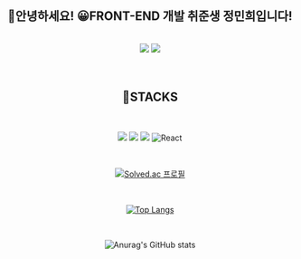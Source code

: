 
<div align=center>

 ## 🤖안녕하세요! 😀FRONT-END 개발 취준생 정민희입니다!  
 
<br>
<a href="https://mini1122.tistory.com/" target="_blank"><img src="https://img.shields.io/badge/-Tistory-blue"></a>

<a href="https://www.instagram.com/mi.__.in/" target="_blank">
<img src="https://img.shields.io/badge/Instagram-E4405F?style=flat-square&logo=Instagram&logoColor=white"/>
</a>
<br>
<br>
&nbsp;
&nbsp;
&nbsp;




## 🎯STACKS

<br/>

  <img src="https://img.shields.io/badge/html5-E34F26?style=for-the-badge&logo=html5&logoColor=white"> <img src="https://img.shields.io/badge/css-1572B6?style=for-the-badge&logo=css3&logoColor=white"> 
  <img src="https://img.shields.io/badge/javascript-F7DF1E?style=for-the-badge&logo=javascript&logoColor=black"> 
![React](https://img.shields.io/badge/react-%2320232a.svg?style=for-the-badge&logo=react&logoColor=%2361DAFB)

<br/>


[![Solved.ac
프로필](http://mazassumnida.wtf/api/v2/generate_badge?boj=alsgml1640)](https://solved.ac/alsgml1640)

<br/>


[![Top Langs](https://github-readme-stats.vercel.app/api/top-langs/?username=alsgml1640)](https://github.com/alsgml1640/github-readme-stats)

<br/>

![Anurag's GitHub stats](https://github-readme-stats.vercel.app/api?username=alsgml1640&show_icons=true&theme=radical)


</div>
